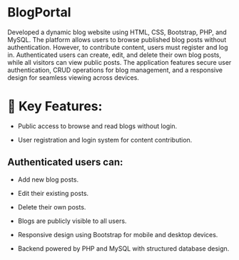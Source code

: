 # BlogPortal

Developed a dynamic blog website using HTML, CSS, Bootstrap, PHP, and MySQL. The platform allows users to browse published blog posts without authentication. However, to contribute content, users must register and log in. Authenticated users can create, edit, and delete their own blog posts, while all visitors can view public posts. The application features secure user authentication, CRUD operations for blog management, and a responsive design for seamless viewing across devices.

# 🔧 Key Features:

- Public access to browse and read blogs without login.

- User registration and login system for content contribution.

## Authenticated users can:

- Add new blog posts.

- Edit their existing posts.

- Delete their own posts.

- Blogs are publicly visible to all users.

- Responsive design using Bootstrap for mobile and desktop devices.

- Backend powered by PHP and MySQL with structured database design.
